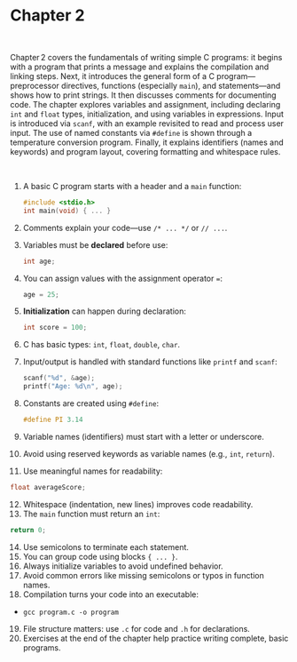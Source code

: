 # Chapter 2

<br>

Chapter 2 covers the fundamentals of writing simple C programs: it begins with a program that prints a message and explains the compilation and linking steps. Next, it introduces the general form of a C program—preprocessor directives, functions (especially `main`), and statements—and shows how to print strings. It then discusses comments for documenting code. The chapter explores variables and assignment, including declaring `int` and `float` types, initialization, and using variables in expressions. Input is introduced via `scanf`, with an example revisited to read and process user input. The use of named constants via `#define` is shown through a temperature conversion program. Finally, it explains identifiers (names and keywords) and program layout, covering formatting and whitespace rules.

<br>

1. A basic C program starts with a header and a `main` function:

   ```c
   #include <stdio.h>
   int main(void) { ... }
   ```

2. Comments explain your code—use `/* ... */` or `// ...`.
3. Variables must be **declared** before use:

   ```c
   int age;
   ```

4. You can assign values with the assignment operator `=`:

   ```c
   age = 25;
   ```

5. **Initialization** can happen during declaration:

   ```c
   int score = 100;
   ```

6. C has basic types: `int`, `float`, `double`, `char`.
7. Input/output is handled with standard functions like `printf` and `scanf`:

   ```c
   scanf("%d", &age);
   printf("Age: %d\n", age);
   ```

8. Constants are created using `#define`:

   ```c
   #define PI 3.14
   ```

9. Variable names (identifiers) must start with a letter or underscore.
10. Avoid using reserved keywords as variable names (e.g., `int`, `return`).
11. Use meaningful names for readability:
    
   ```c
   float averageScore;
   ```

12. Whitespace (indentation, new lines) improves code readability.
13. The `main` function must return an `int`:

   ```c
   return 0;
   ```

14. Use semicolons to terminate each statement.
15. You can group code using blocks `{ ... }`.
16. Always initialize variables to avoid undefined behavior.
17. Avoid common errors like missing semicolons or typos in function names.
18. Compilation turns your code into an executable:
   * `gcc program.c -o program`
19. File structure matters: use `.c` for code and `.h` for declarations.
20. Exercises at the end of the chapter help practice writing complete, basic programs.
